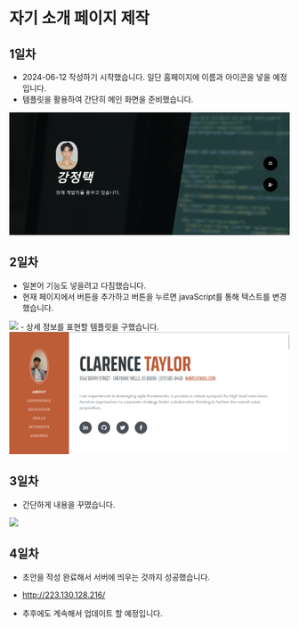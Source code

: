 # 자기 소개 페이지 제작

## 1일차
- 2024-06-12 작성하기 시작했습니다. 일단 홈페이지에 이름과 아이콘을 넣을 예정입니다.
- 템플릿을 활용하여 간단히 메인 화면을 준비했습니다.
<img src="https://raw.githubusercontent.com/KangJeongTaek/introPage/master/readme/images/img01.png" width="730px">

## 2일차
- 일본어 기능도 넣을려고 다짐했습니다.
- 현재 페이지에서 버튼을 추가하고 버튼을 누르면 javaScript를 통해 텍스트를 변경했습니다.
<img src="https://raw.githubusercontent.com/KangJeongTaek/introPage/master/readme/images/video01.gif" width="730px">
- 상세 정보를 표현할 템플릿을 구했습니다.
  <img src="https://raw.githubusercontent.com/KangJeongTaek/introPage/master/readme/images/img02.png" width="730px">

## 3일차
- 간단하게 내용을 꾸몄습니다.

<img src="https://raw.githubusercontent.com/KangJeongTaek/introPage/master/readme/images/video02.gif" width="730px">

## 4일차
- 초안을 작성 완료해서 서버에 띄우는 것까지 성공했습니다.
- http://223.130.128.216/

- 추후에도 계속해서 업데이트 할 예정입니다.
